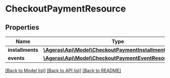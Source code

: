 # CheckoutPaymentResource

## Properties
Name | Type | Description | Notes
------------ | ------------- | ------------- | -------------
**installments** | [**\Ageras\Api\Model\CheckoutPaymentInstallmentResource[]**](CheckoutPaymentInstallmentResource.md) |  | [optional] 
**events** | [**\Ageras\Api\Model\CheckoutPaymentEventResource[]**](CheckoutPaymentEventResource.md) |  | [optional] 

[[Back to Model list]](../README.md#documentation-for-models) [[Back to API list]](../README.md#documentation-for-api-endpoints) [[Back to README]](../README.md)


